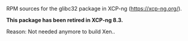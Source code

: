RPM sources for the glibc32 package in XCP-ng (https://xcp-ng.org/).

**This package has been retired in XCP-ng 8.3.**

Reason: Not needed anymore to build Xen..
